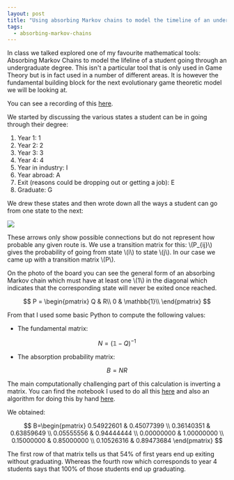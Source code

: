 ```yaml
---
layout: post
title: "Using absorbing Markov chains to model the timeline of an undergraduate program"
tags:
  - absorbing-markov-chains
---
```


In class we talked explored one of my favourite mathematical tools: Absorbing
Markov Chains to model the lifeline of a student going through an undergraduate
degree. This isn't a particular tool that is only used in Game Theory but is in
fact used in a number of different areas. It is however the fundamental building
block for the next evolutionary game theoretic model we will be looking at.

You can see a recording of this [here](https://cardiff.cloud.panopto.eu/Panopto/Pages/Viewer.aspx?id=0aa08f51-5a20-47a2-9919-b37e0094de13).

We started by discussing the various states a student can be in going through
their degree:

1. Year 1: 1
2. Year 2: 2
3. Year 3: 3
4. Year 4: 4
5. Year in industry: I
6. Year abroad: A
7. Exit (reasons could be dropping out or getting a job): E
8. Graduate: G

We drew these states and then wrote down all the ways a student can go from one
state to the next:

![]({{site.baseurl}}/assets/2025-2026/boards/2025-10-27/main.jpg)

These arrows only show possible connections but do not represent how probable
any given route is. We use a transition matrix for this: \\(P\_{ij}\\) gives the
probability of going from state \\(i\\) to state \\(j\\). In our case we came up with
a transition matrix \\(P\\).

On the photo of the board you can see the general form of an absorbing Markov
chain which must have at least one \\(1\\) in the diagonal which indicates that the
corresponding state will never be exited once reached.

$$
P = \begin{pmatrix}
    Q & R\\
    0 & \mathbb{1}\\
\end{pmatrix}
$$

From that I used some basic Python to compute the following values:

- The fundamental matrix:

$$N = (\mathbb{1} - Q)^{-1}$$

- The absorption probability matrix:

$$B=NR$$

The main computationally challenging part of this calculation is inverting a
matrix.
You can find the notebook I used to do all this [here]({{site.baseurl}}/assets/2025/2026/nbs/degree-pathways.ipynb)
and also an algorithm for doing this by hand [here](https://vknight.org/gtb/main-16/#sec-gauss-jordan).

We obtained:

$$
B=\begin{pmatrix}
0.54922601 & 0.45077399 \\
0.36140351 & 0.63859649 \\
0.05555556 & 0.94444444 \\
0.00000000 & 1.00000000 \\
0.15000000 & 0.85000000 \\
0.10526316 & 0.89473684
\end{pmatrix}
$$

The first row of that matrix tells us that 54% of first years end up exiting
without graduating. Whereas the fourth row which corresponds to year 4 students
says that 100% of those students end up graduating.

